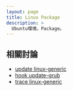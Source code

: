 ```yaml
---
layout: page
title: Linux Package
description: >
  Ubuntu環境，Package。
---
```


## 相關討論

* [update linux-generic](/book-ubuntu-qna/read/case/linux-package/update-linux-generic.html)
* [hook update-grub](/book-ubuntu-qna/read/case/linux-package/hook-update-grub.html)
* [trace linux-generic](/book-ubuntu-qna/read/case/linux-package/trace-linux-generic.html)
